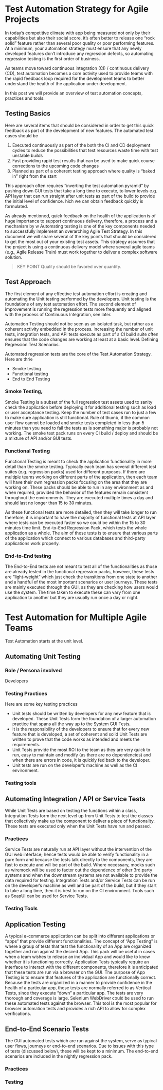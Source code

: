 # Test Automation Strategy for Agile Projects
In today’s competitive climate with app being measured not only by their capabilities but also their social score, it’s often better to release one “rock solid” feature rather than several poor quality or poor performing features.
At a minimum, your automation strategy must ensure that any newly developed features don’t introduce any regression defects, so automating regression testing is the first order of business.

As teams move toward continuous integration (CI) / continuous delivery (CD), test automation becomes a core activity used to provide teams with the rapid feedback loop required for the development teams to better understand the health of the application under development.

In this post we will provide an overview of test automation concepts, practices and tools.

## Testing Basics
Here are several items that should be considered in order to get this quick feedback as part of the development of new features. The automated test cases should be
1.	Executed continuously as part of the both the CI and CD deployment cycles to reduce the possibilities that test resources waste time with test unstable builds 
2.	Fast providing rapid test results that can be used to make quick course corrections to the upcoming code changes
3.	Planned as part of a coherent testing approach where quality is “baked in” right from the start

This approach often requires “inverting the test automation pyramid” by pushing down GUI tests that take a long time to execute, to lower levels e.g. API layer that can run straight after unit tests as part of the build to provide the initial level of confidence.
hich we can obtain feedback quickly is formulated.

As already mentioned, quick feedback on the health of the application is of huge importance to support continuous delivery, therefore, a process and a mechanism by w
Automating testing is one of the key components needed to successfully implement an overarching Agile Test Strategy.  In this document we will share several of the key points that should be considered to get the most out of your existing test assets.  This strategy assumes that the project is using a continuous delivery model where several agile teams (e.g., Agile Release Train) must work together to deliver a complex software solution.  

>
> KEY POINT	Quality should be favored over quantity. 
>
## Test Approach
The first element of any effective test automation effort is creating and automating the Unit testing performed by the developers.  Unit testing is the foundations of any test automation effort. 
The second element of improvement is running the regression tests more frequently and aligned with the process of Continuous Integration, see later. 

Automation Testing should not be seen as an isolated task, but rather as a coherent activity embedded in the process. Increasing the number of unit tests, integration tests, and API tests execute as part of a CI build suite often ensures that the code changes are working at least at a basic level.
Defining Regression Test Scenarios.

Automated regression tests are the core of the Test Automation Strategy. Here are thrie
- Smoke testing
- Functional testing
- End to End Testing

### Smoke Testing, 
Smoke Testing is a subset of the full regression test assets used to sanity check the application before deploying it for additional testing such as load or user acceptance testing. Keep the number of test cases  run to just a few to make sure application is still functional.
Rule of thumb, if the common user flow cannot be loaded and smoke tests completed in less than 5 minutes than you need to fail the tests as is something major is probably not working.
The smoke test pack runs on every CI build / deploy and should be a mixture of API and/or GUI tests.

### Functional Testing 
Functional Testing is meant to check the application functionality in more detail than the smoke testing. 
Typically each team has several different test suites (e.g. regression packs) used for different purposes. If there are multiple teams working on different parts of the application, then each team will have their own regression packs focusing on the area that they are working on.
These packs should be able to run in any environment as and when required, provided the behavior of the features remain consistent throughout the environments. They are executed multiple times a day and should last no longer than 15 to 30 minutes.

As these functional tests are more detailed, then they will take longer to run therefore, it is important to have the majority of functional tests at API layer where tests can be executed faster so we could be within the 15 to 30 minutes time limit.
End-to-End Regression Pack, which tests the whole application as a whole. The aim of these tests is to ensure that various parts of the application which connect to various databases and third-party applications work properly.

### End-to-End testing
The End-to-End tests are not meant to test all of the functionalities as those are already tested in the functional regression packs, however, these tests are “light-weight” which just check the transitions from one state to another and a handful of the most important scenarios or user journeys.
These tests are mainly executed through the GUI, as they are checking how users would use the system. The time taken to execute these can vary from one application to another but they are usually run once a day or night.

# Test Automation for Multiple Agile Teams
Test Automation starts at the unit level. 

## Automating Unit Testing

### Role / Persona involved
Developers

### Testing Practices
Here are some key testing practices
- Unit tests should be written by developers for any new feature that is developed. These Unit Tests form the foundation of a larger automation practice that spans all the way up to the System GUI Tests.
-  It is the responsibility of the developers to ensure that for every new feature that is developed, a set of coherent and solid Unit Tests are written to prove that the code works as intended and meets the requirements.
- Unit Tests provide the most ROI to the team as they are very quick to run, easy to maintain and modify (as there are no dependencies) and when there are errors in code, it is quickly fed back to the developer.
- Unit tests are run on the developer’s machine as well as the CI environment.

### Testing tools

## Automating Integration / API or Service Tests
While Unit Tests are based on testing the functions within a class, Integration Tests form the next level up from Unit Tests to test the classes that collectively make up the component to deliver a piece of functionality. These tests are executed only when the Unit Tests have run and passed.

### Practices
Service Tests are naturally run at API layer without the intervention of the GUI web interface; hence tests would be able to verify functionality in a pure form and because the tests talk directly to the components, they are fast to execute and will be part of the build.
Where necessary, mocks such as wiremock will be used to factor out the dependence of other 3rd party systems and when the downstream systems are not available to provide the data required for testing.
Integration Tests and/or Service Tests can be run on the developer’s machine as well and be part of the build, but if they start to take a long time, then it is best to run on the CI environment.
Tools such as SoapUI can be used for Service Tests.
### Testing Tools
## Application Testing
A typical e-commerce application can be split into different applications or “apps” that provide different functionalities. The concept of “App Testing” is where a group of tests that test the functionality of an App are organized together and run against the desired App. This pack will be useful in cases when a team wishes to release an individual App and would like to know whether it is functioning correctly.
Application Tests typically require an interface to interact with the different components, therefore it is anticipated that these tests are run via a browser on the GUI.
The purpose of App Testing is to ensure that features of the application are functionally correct. Because the tests are organized in a manner to provide confidence in the health of a particular app, these tests are normally referred to as Vertical Tests, since they execute “down” a particular app. The tests are very thorough and coverage is large.
Selenium WebDriver could be used to run these automated tests against the browser. This tool is the most popular for browser automation tests and provides a rich API to allow for complex verifications.

## End-to-End Scenario Tests
The GUI automated tests which are run against the system, serve as typical user flows, journeys or end-to-end scenarios. Due to issues with this type of tests (discussed below), these will be kept to a minimum. The end-to-end scenarios are included in the nightly regression pack.

### Practices

### Testing

